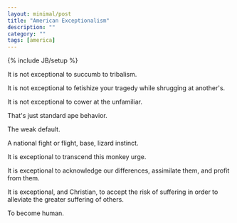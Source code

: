 ```yaml
---
layout: minimal/post
title: "American Exceptionalism"
description: ""
category: ""
tags: [america]
---
```

{% include JB/setup %}

It is not exceptional to succumb to tribalism.

It is not exceptional to fetishize your tragedy while shrugging at another's.

It is not exceptional to cower at the unfamiliar.

That's just standard ape behavior.

The weak default.

A national fight or flight, base, lizard instinct.

It is exceptional to transcend this monkey urge.

It is exceptional to acknowledge our differences, assimilate them, and profit from them.

It is exceptional, and Christian, to accept the risk of suffering in order to alleviate the greater suffering of others.

To become human.
